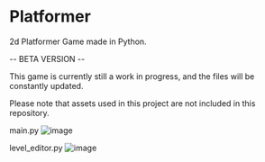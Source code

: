 # Platformer
2d Platformer Game made in Python.

-- BETA VERSION --

This game is currently still a work in progress, and the files will be constantly updated.

Please note that assets used in this project are not included in this repository.

main.py
![image](https://user-images.githubusercontent.com/92610222/232486254-ba0c7d75-e2ca-4ee3-abe7-be464445a1ef.png)

level_editor.py
![image](https://user-images.githubusercontent.com/92610222/232486823-618baba5-6b61-4865-9246-dd082b967ae9.png)
